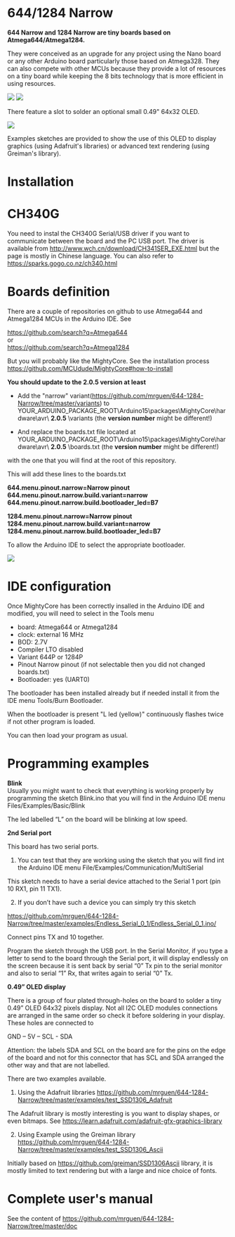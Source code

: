 # 644/1284 Narrow

**644 Narrow and 1284 Narrow are tiny boards based on Atmega644/Atmega1284.** 

They were conceived as an upgrade for any project using the Nano board or any other Arduino board particularly those based on Atmega328. They can also compete with other MCUs because they provide a lot of resources on a tiny board while keeping the 8 bits technology that is more efficient in using resources.  
  
<img src="https://github.com/mrguen/644-1284-Narrow/blob/master/images/644_1284%20Narrow%20v0.9%20global%20view.jpg">


<img src="https://github.com/mrguen/644-1284-Narrow/blob/master/images/board-outline-nano-narrow-uno-mega-1-5x_png_project-body.jpg">


There feature a slot to solder an optional small 0.49" 64x32 OLED.

<img src="https://github.com/mrguen/644-1284-Narrow/blob/master/images/644%20Narrow%20v0.9%20OLED%20TOP%203D.jpg">

Examples sketches are provided to show the use of this OLED to display graphics (using Adafruit's libraries) or advanced text rendering (using Greiman's library).



# Installation

# CH340G

You need to instal the CH340G Serial/USB driver if you want to communicate between the board and the PC USB port.
The driver is available from http://www.wch.cn/download/CH341SER_EXE.html but the page is mostly in Chinese language. You can also refer to https://sparks.gogo.co.nz/ch340.html

# Boards definition

There are a couple of repositories on github to use Atmega644 and Atmega1284 MCUs in the Arduino IDE. See

https://github.com/search?q=Atmega644  
or  
https://github.com/search?q=Atmega1284   

But you will probably like the MightyCore. See the installation process https://github.com/MCUdude/MightyCore#how-to-install

**You should update to the 2.0.5 version at least**

* Add the "narrow" variant(https://github.com/mrguen/644-1284-Narrow/tree/master/variants) to YOUR_ARDUINO_PACKAGE_ROOT\Arduino15\packages\MightyCore\hardware\avr\ **2.0.5** \variants (the **version number** might be different!)

* And replace the boards.txt file located at YOUR_ARDUINO_PACKAGE_ROOT\Arduino15\packages\MightyCore\hardware\avr\ **2.0.5** \boards.txt (the **version number** might be different!)

with the one that you will find at the root of this repository. 

This will add these lines to the boards.txt

**644.menu.pinout.narrow=Narrow pinout  
644.menu.pinout.narrow.build.variant=narrow  
644.menu.pinout.narrow.build.bootloader_led=B7**

**1284.menu.pinout.narrow=Narrow pinout  
1284.menu.pinout.narrow.build.variant=narrow  
1284.menu.pinout.narrow.build.bootloader_led=B7**

To allow the Arduino IDE to select the appropriate bootloader.
  
  
<img src="https://github.com/mrguen/644-1284-Narrow/blob/master/images/Narrow_V0.9_Pinout.jpg">
  
  
# IDE configuration

Once MightyCore has been correctly insalled in the Arduino IDE and modified, you will need to select in the Tools menu

* board: Atmega644 or Atmega1284
* clock: external 16 MHz
* BOD: 2.7V
* Compiler LTO disabled
* Variant 644P or 1284P
* Pinout Narrow pinout (if not selectable then you did not changed boards.txt)
* Bootloader: yes (UART0)

The bootloader has been installed already but if needed install it from the IDE menu Tools/Burn Bootloader.   

When the bootloader is present "L led (yellow)" continuously flashes twice if not other program is loaded.

You can then load your program as usual.

# Programming examples

**Blink**  
Usually you might want to check that everything is working properly by programming the  sketch Blink.ino that you will find in the Arduino IDE menu Files/Examples/Basic/Blink

The led labelled “L” on the board will be blinking at low speed.

**2nd Serial port**  

This board has two serial ports. 

1) You can test that they are working using the sketch that you will find int the Arduino IDE menu File/Examples/Communication/MultiSerial


This sketch needs to have a serial device attached to the Serial 1 port (pin 10 RX1, pin 11 TX1).


2) If you don’t have such a device you can simply try this sketch

https://github.com/mrguen/644-1284-Narrow/tree/master/examples/Endless_Serial_0_1/Endless_Serial_0_1.ino/ 


Connect pins TX and 10 together.

Program the sketch through the USB port. In the Serial Monitor, if you type a letter to send to the board through the Serial port, it will display endlessly on the screen because it is sent back by serial “0” Tx pin to the serial monitor and also to serial “1” Rx, that writes again to serial “0” Tx. 

 
**0.49” OLED display**  

There is a group of four plated through-holes on the board to solder a tiny 0.49” OLED 64x32 pixels display. Not all I2C OLED modules connections are arranged in the same order so check it before soldering in your display. These holes are connected to 

GND – 5V – SCL - SDA

Attention: the labels SDA and SCL on the board are for the pins on the edge of the board and not for this connector that has SCL and SDA arranged the other way and that are not labelled.


There are two examples available. 

1) Using the Adafruit libraries 
https://github.com/mrguen/644-1284-Narrow/tree/master/examples/test_SSD1306_Adafruit

The Adafruit library is mostly interesting is you want to display shapes, or even bitmaps. See https://learn.adafruit.com/adafruit-gfx-graphics-library


2)  Using Example using the Greiman library 
https://github.com/mrguen/644-1284-Narrow/tree/master/examples/test_SSD1306_Ascii

Initially based on https://github.com/greiman/SSD1306Ascii library, it is mostly limited to text rendering but with a large and nice choice of fonts.

# Complete user's manual

See the content of https://github.com/mrguen/644-1284-Narrow/tree/master/doc
